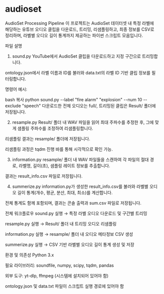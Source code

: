# audioset
AudioSet Processing Pipeline
이 프로젝트는 AudioSet 데이터셋 내 특정 라벨에 해당하는 유튜브 오디오 클립을 다운로드, 트리밍, 리샘플링하고, 최종 정보를 CSV로 정리하며, 라벨별 오디오 길이 통계까지 제공하는 파이썬 스크립트 모음입니다.

파일 설명
1. sound.py
YouTube에서 AudioSet 클립을 다운로드하고 지정 구간으로 트리밍합니다.

ontology.json에서 라벨 이름과 ID를 불러와 data.txt의 라벨 ID 기반 클립 정보를 필터링합니다.

명령어 예시:

bash
복사
python sound.py --label "fire alarm" "explosion" --num 10 --exclude "speech"
다운로드한 전체 오디오는 full/, 트리밍된 클립은 Result/ 폴더에 저장됩니다.

2. resample.py
Result/ 폴더 내 WAV 파일을 읽어 최대 주파수를 추정한 후, 그에 맞게 샘플링 주파수를 조정하여 리샘플링합니다.

리샘플링 결과는 resample/ 폴더에 저장됩니다.

리샘플링 과정은 tqdm 진행 바를 통해 시각적으로 확인 가능.

3. information.py
resample/ 폴더 내 WAV 파일들을 스캔하여 각 파일의 절대 경로, 라벨명, 길이(초), 샘플링 레이트 정보를 추출합니다.

결과는 result_info.csv 파일로 저장됩니다.

4. summerize.py
information.py가 생성한 result_info.csv를 불러와 라벨별 오디오 길이 통계(개수, 평균, 분산, 최대, 최소)를 계산합니다.

전체 통계도 함께 포함되며, 결과는 콘솔 출력과 sum.csv 파일로 저장됩니다.

전체 워크플로우
sound.py 실행 → 특정 라벨 오디오 다운로드 및 구간별 트리밍

resample.py 실행 → Result/ 폴더 내 트리밍 오디오 리샘플링

information.py 실행 → resample/ 폴더 내 오디오 메타정보 CSV 생성

summerize.py 실행 → CSV 기반 라벨별 오디오 길이 통계 생성 및 저장

환경 및 의존성
Python 3.x

필요 라이브러리: soundfile, numpy, scipy, tqdm, pandas

외부 도구: yt-dlp, ffmpeg (시스템에 설치되어 있어야 함)

ontology.json 및 data.txt 파일이 스크립트 실행 경로에 있어야 함
